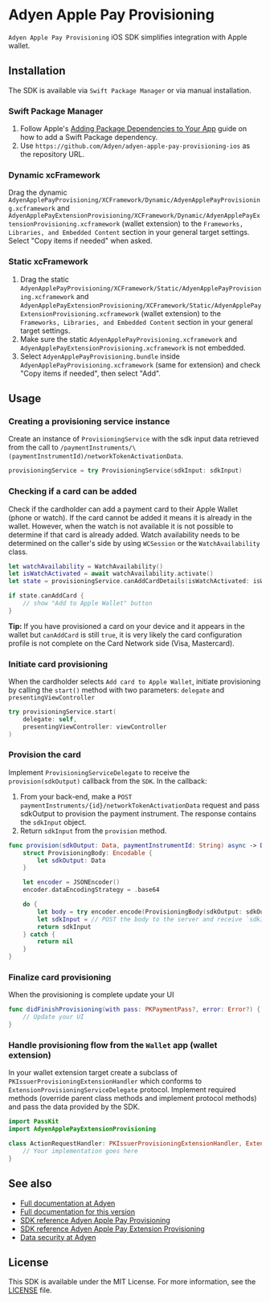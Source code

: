# Adyen Apple Pay Provisioning

`Adyen Apple Pay Provisioning` iOS SDK simplifies integration with Apple wallet. 

## Installation

The SDK is available via `Swift Package Manager` or via manual installation.

### Swift Package Manager

1. Follow Apple's [Adding Package Dependencies to Your App](
https://developer.apple.com/documentation/xcode/adding_package_dependencies_to_your_app
) guide on how to add a Swift Package dependency.
2. Use `https://github.com/Adyen/adyen-apple-pay-provisioning-ios` as the repository URL.

### Dynamic xcFramework

Drag the dynamic `AdyenApplePayProvisioning/XCFramework/Dynamic/AdyenApplePayProvisioning.xcframework` and `AdyenApplePayExtensionProvisioning/XCFramework/Dynamic/AdyenApplePayExtensionProvisioning.xcframework` (wallet extension) to the `Frameworks, Libraries, and Embedded Content` section in your general target settings. Select "Copy items if needed" when asked.

### Static xcFramework

1. Drag the static `AdyenApplePayProvisioning/XCFramework/Static/AdyenApplePayProvisioning.xcframework` and `AdyenApplePayExtensionProvisioning/XCFramework/Static/AdyenApplePayExtensionProvisioning.xcframework` (wallet extension) to the `Frameworks, Libraries, and Embedded Content` section in your general target settings.
2. Make sure the static `AdyenApplePayProvisioning.xcframework` and `AdyenApplePayExtensionProvisioning.xcframework` is not embedded.
3. Select `AdyenApplePayProvisioning.bundle` inside `AdyenApplePayProvisioning.xcframework` (same for extension) and check "Copy items if needed", then select "Add".

## Usage

### Creating a provisioning service instance

Create an instance of `ProvisioningService` with the sdk input data retrieved from the call to `/paymentInstruments/\(paymentInstrumentId)/networkTokenActivationData`.
```swift
provisioningService = try ProvisioningService(sdkInput: sdkInput)

```

### Checking if a card can be added

Check if the cardholder can add a payment card to their Apple Wallet (phone or watch). If the card cannot be added it means it is already in the wallet. However, when the watch is not available it is not possible to determine if that card is already added. Watch availability needs to be determined on the caller's side by using `WCSession` or the `WatchAvailability` class.
```swift
let watchAvailability = WatchAvailability()
let isWatchActivated = await watchAvailability.activate()
let state = provisioningService.canAddCardDetails(isWatchActivated: isWatchActivated)

if state.canAddCard {
    // show "Add to Apple Wallet" button
}
```
**Tip:** If you have provisioned a card on your device and it appears in the wallet but `canAddCard` is still `true`, it is very likely the card configuration profile is not complete on the Card Network side (Visa, Mastercard).

### Initiate card provisioning

When the cardholder selects `Add card to Apple Wallet`, initiate provisioning by calling the `start()` method with two parameters: `delegate` and `presentingViewController`
```swift
try provisioningService.start(
    delegate: self,
    presentingViewController: viewController
)
```

### Provision the card

Implement `ProvisioningServiceDelegate` to receive the `provision(sdkOutput)` callback from the `SDK`. In the callback:

1. From your back-end, make a `POST` `paymentInstruments/{id}/networkTokenActivationData` request and pass sdkOutput to provision the payment instrument. The response contains the `sdkInput` object.
2. Return `sdkInput` from the `provision` method.

```swift
func provision(sdkOutput: Data, paymentInstrumentId: String) async -> Data? {
    struct ProvisioningBody: Encodable {
        let sdkOutput: Data
    }

    let encoder = JSONEncoder()
    encoder.dataEncodingStrategy = .base64

    do {
        let body = try encoder.encode(ProvisioningBody(sdkOutput: sdkOutput))
        let sdkInput = // POST the body to the server and receive `sdkInput` back
        return sdkInput
    } catch {
        return nil
    }
}
```

### Finalize card provisioning

When the provisioning is complete update your UI
```swift
func didFinishProvisioning(with pass: PKPaymentPass?, error: Error?) {
    // Update your UI
}
```

### Handle provisioning flow from the `Wallet` app (wallet extension)

In your wallet extension target create a subclass of `PKIssuerProvisioningExtensionHandler` which conforms to `ExtensionProvisioningServiceDelegate` protocol. Implement required methods (override parent class methods and implement protocol methods) and pass the data provided by the SDK.
```swift
import PassKit
import AdyenApplePayExtensionProvisioning

class ActionRequestHandler: PKIssuerProvisioningExtensionHandler, ExtensionProvisioningServiceDelegate {
    // Your implementation goes here
}
```

## See also

 * [Full documentation at Adyen](https://docs.adyen.com/issuing/digital-wallets/apple-pay-provisioning/)
 * [Full documentation for this version](https://adyen.github.io/adyen-apple-pay-provisioning-ios/2.0.2/Api)
 * [SDK reference Adyen Apple Pay Provisioning](https://adyen.github.io/adyen-apple-pay-provisioning-ios/2.0.2/AdyenApplePayProvisioning/documentation/adyenapplepayprovisioning/)
 * [SDK reference Adyen Apple Pay Extension Provisioning](https://adyen.github.io/adyen-apple-pay-provisioning-ios/2.0.2/AdyenApplePayExtensionProvisioning/documentation/adyenapplepayextensionprovisioning/)
 * [Data security at Adyen](https://docs.adyen.com/development-resources/adyen-data-security)

## License

This SDK is available under the MIT License. For more information, see the [LICENSE](https://github.com/Adyen/adyen-apple-pay-provisioning-ios/blob/main/LICENSE) file.
